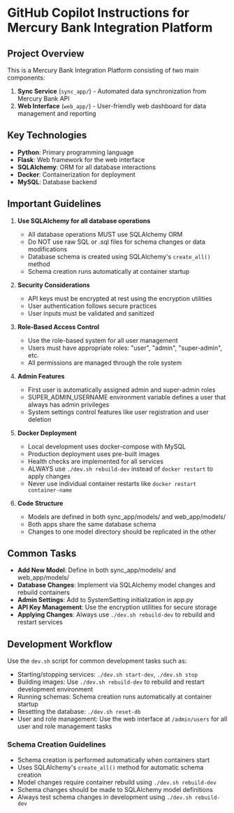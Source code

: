 # GitHub Copilot Instructions for Mercury Bank Integration Platform

## Project Overview
This is a Mercury Bank Integration Platform consisting of two main components:
1. **Sync Service** (`sync_app/`) - Automated data synchronization from Mercury Bank API
2. **Web Interface** (`web_app/`) - User-friendly web dashboard for data management and reporting

## Key Technologies
- **Python**: Primary programming language
- **Flask**: Web framework for the web interface
- **SQLAlchemy**: ORM for all database interactions
- **Docker**: Containerization for deployment
- **MySQL**: Database backend

## Important Guidelines

1. **Use SQLAlchemy for all database operations**
   - All database operations MUST use SQLAlchemy ORM
   - Do NOT use raw SQL or .sql files for schema changes or data modifications
   - Database schema is created using SQLAlchemy's `create_all()` method
   - Schema creation runs automatically at container startup

2. **Security Considerations**
   - API keys must be encrypted at rest using the encryption utilities
   - User authentication follows secure practices
   - User inputs must be validated and sanitized

3. **Role-Based Access Control**
   - Use the role-based system for all user management
   - Users must have appropriate roles: "user", "admin", "super-admin", etc.
   - All permissions are managed through the role system

4. **Admin Features**
   - First user is automatically assigned admin and super-admin roles
   - SUPER_ADMIN_USERNAME environment variable defines a user that always has admin privileges
   - System settings control features like user registration and user deletion

5. **Docker Deployment**
   - Local development uses docker-compose with MySQL
   - Production deployment uses pre-built images
   - Health checks are implemented for all services
   - ALWAYS use `./dev.sh rebuild-dev` instead of `docker restart` to apply changes
   - Never use individual container restarts like `docker restart container-name`

6. **Code Structure**
   - Models are defined in both sync_app/models/ and web_app/models/
   - Both apps share the same database schema
   - Changes to one model directory should be replicated in the other

## Common Tasks

- **Add New Model**: Define in both sync_app/models/ and web_app/models/
- **Database Changes**: Implement via SQLAlchemy model changes and rebuild containers
- **Admin Settings**: Add to SystemSetting initialization in app.py
- **API Key Management**: Use the encryption utilities for secure storage
- **Applying Changes**: Always use `./dev.sh rebuild-dev` to rebuild and restart services

## Development Workflow
Use the `dev.sh` script for common development tasks such as:
- Starting/stopping services: `./dev.sh start-dev`, `./dev.sh stop`
- Building images: Use `./dev.sh rebuild-dev` to rebuild and restart development environment
- Running schemas: Schema creation runs automatically at container startup
- Resetting the database: `./dev.sh reset-db`
- User and role management: Use the web interface at `/admin/users` for all user and role management tasks

### Schema Creation Guidelines
- Schema creation is performed automatically when containers start
- Uses SQLAlchemy's `create_all()` method for automatic schema creation
- Model changes require container rebuild using `./dev.sh rebuild-dev`
- Schema changes should be made to SQLAlchemy model definitions
- Always test schema changes in development using `./dev.sh rebuild-dev`
